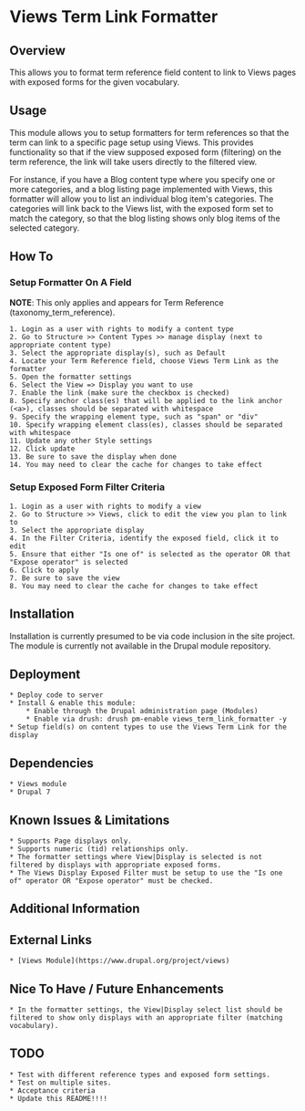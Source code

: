 # Views Term Link Formatter

## Overview

This allows you to format term reference field content to link to Views pages with exposed forms for the given vocabulary.

## Usage

This module allows you to setup formatters for term references so that the term can link to a specific page setup using Views. This provides functionality so that if the view supposed exposed form (filtering) on the term reference, the link will take users directly to the filtered view.

For instance, if you have a Blog content type where you specify one or more categories, and a blog listing page implemented with Views, this formatter will allow you to list an individual blog item's categories. The categories will link back to the Views list, with the exposed form set to match the category, so that the blog listing shows only blog items of the selected category.

## How To

### Setup Formatter On A Field

**NOTE**: This only applies and appears for Term Reference (taxonomy_term_reference).
    
    1. Login as a user with rights to modify a content type
    2. Go to Structure >> Content Types >> manage display (next to appropriate content type)
    3. Select the appropriate display(s), such as Default
    4. Locate your Term Reference field, choose Views Term Link as the formatter
    5. Open the formatter settings
    6. Select the View => Display you want to use
    7. Enable the link (make sure the checkbox is checked)
    8. Specify anchor class(es) that will be applied to the link anchor (<a>), classes should be separated with whitespace
    9. Specify the wrapping element type, such as "span" or "div"
    10. Specify wrapping element class(es), classes should be separated with whitespace
    11. Update any other Style settings
    12. Click update
    13. Be sure to save the display when done
    14. You may need to clear the cache for changes to take effect


### Setup Exposed Form Filter Criteria

    1. Login as a user with rights to modify a view
    2. Go to Structure >> Views, click to edit the view you plan to link to
    3. Select the appropriate display
    4. In the Filter Criteria, identify the exposed field, click it to edit
    5. Ensure that either "Is one of" is selected as the operator OR that "Expose operator" is selected
    6. Click to apply
    7. Be sure to save the view
    8. You may need to clear the cache for changes to take effect



## Installation

Installation is currently presumed to be via code inclusion in the site project. The module is currently not available in the Drupal module repository.

## Deployment

    * Deploy code to server
    * Install & enable this module:
        * Enable through the Drupal administration page (Modules)
        * Enable via drush: drush pm-enable views_term_link_formatter -y
    * Setup field(s) on content types to use the Views Term Link for the display


## Dependencies

    * Views module
    * Drupal 7
    

## Known Issues & Limitations

    * Supports Page displays only.
    * Supports numeric (tid) relationships only.
    * The formatter settings where View|Display is selected is not filtered by displays with appropriate exposed forms.
    * The Views Display Exposed Filter must be setup to use the "Is one of" operator OR "Expose operator" must be checked.


## Additional Information


## External Links

    * [Views Module](https://www.drupal.org/project/views)
    

## Nice To Have / Future Enhancements

    * In the formatter settings, the View|Display select list should be filtered to show only displays with an appropriate filter (matching vocabulary).


## TODO

    * Test with different reference types and exposed form settings.
    * Test on multiple sites.
    * Acceptance criteria
    * Update this README!!!!